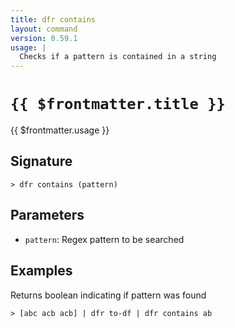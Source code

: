 ```yaml
---
title: dfr contains
layout: command
version: 0.59.1
usage: |
  Checks if a pattern is contained in a string
---
```


# `{{ $frontmatter.title }}`

<div style='white-space: pre-wrap;'>{{ $frontmatter.usage }}</div>

## Signature

`> dfr contains (pattern)`

## Parameters

- `pattern`: Regex pattern to be searched

## Examples

Returns boolean indicating if pattern was found

```shell
> [abc acb acb] | dfr to-df | dfr contains ab
```
